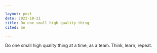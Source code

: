 ```yaml
---

layout: post
date: 2023-10-21
title: Do one small high quality thing
cited: me

---
```


Do one small high quality thing at a time, as a team. Think, learn, repeat.